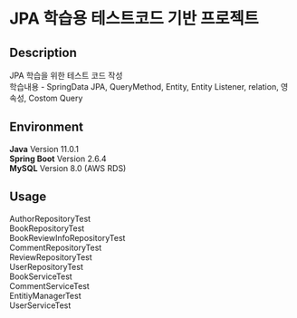 # JPA 학습용 테스트코드 기반 프로젝트

## Description
JPA 학습을 위한 테스트 코드 작성 <br>
학습내용 - SpringData JPA, QueryMethod, Entity, Entity Listener, relation, 영속성, Costom Query

## Environment
__Java__ Version 11.0.1 <br>
__Spring Boot__ Version 2.6.4 <br>
__MySQL__ Version 8.0 (AWS RDS)
  
## Usage
  
AuthorRepositoryTest <br>
BookRepositoryTest <br>
BookReviewInfoRepositoryTest <br>
CommentRepositoryTest <br>
ReviewRepositoryTest <br>
UserRepositoryTest    <br>
BookServiceTest <br>
CommentServiceTest <br>
EntitiyManagerTest <br>
UserServiceTest
